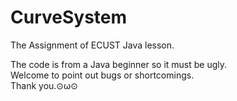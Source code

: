 # CurveSystem
The Assignment of ECUST Java lesson.<br/>

The code is from a Java beginner so it must be ugly. <br/>
Welcome to point out bugs or shortcomings. <br/>
Thank you.⊙ω⊙<br/>
